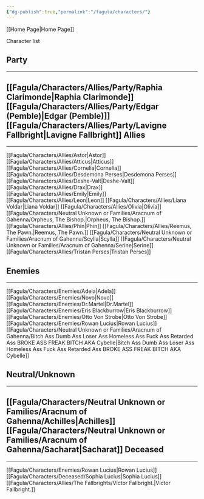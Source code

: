 ```yaml
---
{"dg-publish":true,"permalink":"/fagula/characters/"}
---
```


[[Home Page\|Home Page]]

Character list


Party
--
___
[[Fagula/Characters/Allies/Party/Raphia Clarimonde\|Raphia Clarimonde]]
[[Fagula/Characters/Allies/Party/Edgar (Pemble)\|Edgar (Pemble)]]
[[Fagula/Characters/Allies/Party/Lavigne Fallbright\|Lavigne Fallbright]]
Allies
--
__________________
[[Fagula/Characters/Allies/Astor\|Astor]]
[[Fagula/Characters/Allies/Atticus\|Atticus]]
[[Fagula/Characters/Allies/Cornelia\|Cornelia]]
[[Fagula/Characters/Allies/Desdemona Perses\|Desdemona Perses]]
[[Fagula/Characters/Allies/Deshe-Valt\|Deshe-Valt]]
[[Fagula/Characters/Allies/Drax\|Drax]]
[[Fagula/Characters/Allies/Emily\|Emily]]
[[Fagula/Characters/Allies/Leon\|Leon]]
[[Fagula/Characters/Allies/Liana Voldar\|Liana Voldar]]
[[Fagula/Characters/Allies/Olivia\|Olivia]]
[[Fagula/Characters/Neutral Unknown or Families/Aracnum of Gahenna/Orpheus, The Bishop.\|Orpheus, The Bishop.]]
[[Fagula/Characters/Allies/Phin\|Phin]]
[[Fagula/Characters/Allies/Reemus, The Pawn.\|Reemus, The Pawn.]]
[[Fagula/Characters/Neutral Unknown or Families/Aracnum of Gahenna/Scylla\|Scylla]]
[[Fagula/Characters/Neutral Unknown or Families/Aracnum of Gahenna/Serine\|Serine]]
[[Fagula/Characters/Allies/Tristan Perses\|Tristan Perses]]

Enemies
--
___
[[Fagula/Characters/Enemies/Adela\|Adela]]
[[Fagula/Characters/Enemies/Novo\|Novo]]
[[Fagula/Characters/Enemies/Dr.Martel\|Dr.Martel]]
[[Fagula/Characters/Enemies/Eris Blackburrow\|Eris Blackburrow]]
[[Fagula/Characters/Enemies/Otto Von Strobe\|Otto Von Strobe]]
[[Fagula/Characters/Enemies/Rowan Lucius\|Rowan Lucius]]
[[Fagula/Characters/Neutral Unknown or Families/Aracnum of Gahenna/Bitch Ass Dumb Ass Loser Ass Homeless Ass Fuck Ass Retarded Ass BROKE ASS FREAK BITCH AKA Cybelle\|Bitch Ass Dumb Ass Loser Ass Homeless Ass Fuck Ass Retarded Ass BROKE ASS FREAK BITCH AKA Cybelle]]



Neutral/Unknown
--
___
[[Fagula/Characters/Neutral Unknown or Families/Aracnum of Gahenna/Achilles\|Achilles]]
[[Fagula/Characters/Neutral Unknown or Families/Aracnum of Gahenna/Sacharat\|Sacharat]]
Deceased
--
___
[[Fagula/Characters/Enemies/Rowan Lucius\|Rowan Lucius]]
[[Fagula/Characters/Deceased/Sophia Lucius\|Sophia Lucius]]
[[Fagula/Characters/Allies/The Fallbrights/Victor Fallbright.\|Victor Fallbright.]]
